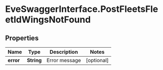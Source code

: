 # EveSwaggerInterface.PostFleetsFleetIdWingsNotFound

## Properties
Name | Type | Description | Notes
------------ | ------------- | ------------- | -------------
**error** | **String** | Error message | [optional] 


